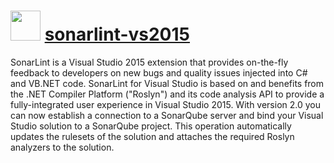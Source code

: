 ﻿# <img src="https://cdn.rawgit.com/chocolatey/chocolatey-coreteampackages/9d190bd5283df93c69ff06df0b78a289af483aa2/icons/sonarlint-vs2015.png" width="48" height="48"/> [sonarlint-vs2015](https://chocolatey.org/packages/sonarlint-vs2015)


SonarLint is a Visual Studio 2015 extension that provides on-the-fly feedback to developers on new bugs and quality issues injected into C# and VB.NET code. SonarLint for Visual Studio is based on and benefits from the .NET Compiler Platform ("Roslyn") and its code analysis API to provide a fully-integrated user experience in Visual Studio 2015. With version 2.0 you can now establish a connection to a SonarQube server and bind your Visual Studio solution to a SonarQube project. This operation automatically updates the rulesets of the solution and attaches the required Roslyn analyzers to the solution.

